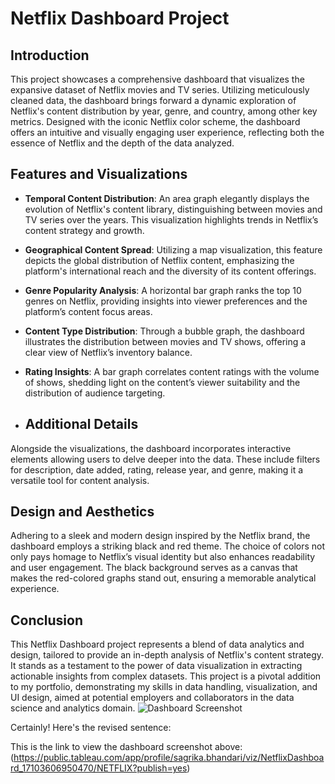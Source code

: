 # Netflix Dashboard Project

## Introduction
This project showcases a comprehensive dashboard that visualizes the expansive dataset of Netflix movies and TV series. Utilizing meticulously cleaned data, the dashboard brings forward a dynamic exploration of Netflix's content distribution by year, genre, and country, among other key metrics. Designed with the iconic Netflix color scheme, the dashboard offers an intuitive and visually engaging user experience, reflecting both the essence of Netflix and the depth of the data analyzed.

## Features and Visualizations

- **Temporal Content Distribution**: An area graph elegantly displays the evolution of Netflix's content library, distinguishing between movies and TV series over the years. This visualization highlights trends in Netflix’s content strategy and growth.
- **Geographical Content Spread**: Utilizing a map visualization, this feature depicts the global distribution of Netflix content, emphasizing the platform's international reach and the diversity of its content offerings.
- **Genre Popularity Analysis**: A horizontal bar graph ranks the top 10 genres on Netflix, providing insights into viewer preferences and the platform’s content focus areas.
- **Content Type Distribution**: Through a bubble graph, the dashboard illustrates the distribution between movies and TV shows, offering a clear view of Netflix’s inventory balance.
- **Rating Insights**: A bar graph correlates content ratings with the volume of shows, shedding light on the content’s viewer suitability and the distribution of audience targeting.

- ## Additional Details
Alongside the visualizations, the dashboard incorporates interactive elements allowing users to delve deeper into the data. These include filters for description, date added, rating, release year, and genre, making it a versatile tool for content analysis.

## Design and Aesthetics
Adhering to a sleek and modern design inspired by the Netflix brand, the dashboard employs a striking black and red theme. The choice of colors not only pays homage to Netflix’s visual identity but also enhances readability and user engagement. The black background serves as a canvas that makes the red-colored graphs stand out, ensuring a memorable analytical experience.
## Conclusion
This Netflix Dashboard project represents a blend of data analytics and design, tailored to provide an in-depth analysis of Netflix's content strategy. It stands as a testament to the power of data visualization in extracting actionable insights from complex datasets. This project is a pivotal addition to my portfolio, demonstrating my skills in data handling, visualization, and UI design, aimed at potential employers and collaborators in the data science and analytics domain.
![Dashboard Screenshot](https://github.com/sagbhandari98/Tablue-projects/blob/main/Netflix-dashboard.png)

Certainly! Here's the revised sentence:

This is the link to view the dashboard screenshot above: (https://public.tableau.com/app/profile/sagrika.bhandari/viz/NetflixDashboard_17103606950470/NETFLIX?publish=yes)
